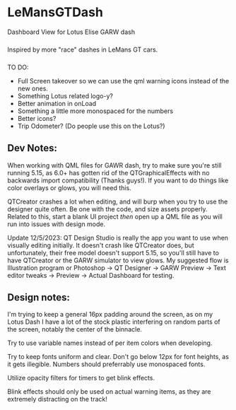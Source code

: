 # LeMansGTDash

Dashboard View for Lotus Elise GARW dash

###

Inspired by more "race" dashes in LeMans GT cars.

###

TO DO:

- Full Screen takeover so we can use the qml warning icons instead of the new ones.
- Something Lotus related logo-y?
- Better animation in onLoad
- Something a little more monospaced for the numbers
- Better icons?
- Trip Odometer? (Do people use this on the Lotus?)

## Dev Notes:

When working with QML files for GAWR dash, try to make sure you're still running 5.15, as 6.0+ has gotten rid of the QTGraphicalEffects with no backwards import compatibility (Thanks guys!). If you want to do things like color overlays or glows, you will need this.

QTCreator crashes a lot when editing, and will burp when you try to use the designer quite often. Be one with the code, and size assets properly. Related to this, start a blank UI project _then_ open up a QML file as you will run into issues with design mode.

Update 12/5/2023: QT Design Studio is really the app you want to use when visually editing initially. It doesn't crash like QTCreator does, but unfortunately, their free model doesn't support 5.15, so you'll still have to have QTCreator or the GARW simulator to view glows. My suggested flow is Illustration program or Photoshop -> QT Designer -> GARW Preview -> Text editor tweaks -> Preview -> Actual Dashboard for testing.

## Design notes:

I'm trying to keep a general 16px padding around the screen, as on my Lotus Dash I have a lot of the stock plastic interfering on random parts of the screen, notably the center of the binnacle.

Try to use variable names instead of per item colors when developing.

Try to keep fonts uniform and clear. Don't go below 12px for font heights, as it gets illegible. Numbers should preferrably use monospaced fonts.

Utilize opacity filters for timers to get blink effects.

Blink effects should only be used on actual warning items, as they are extremely distracting on the track!
